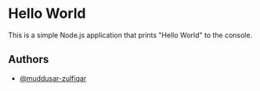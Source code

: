 <!-- ABOUT HELLO WORLD -->

# Hello World

This is a simple Node.js application that prints "Hello World" to the console.

## Authors

- [@muddusar-zulfiqar](https://github.com/MuddusarZulfiqar)

